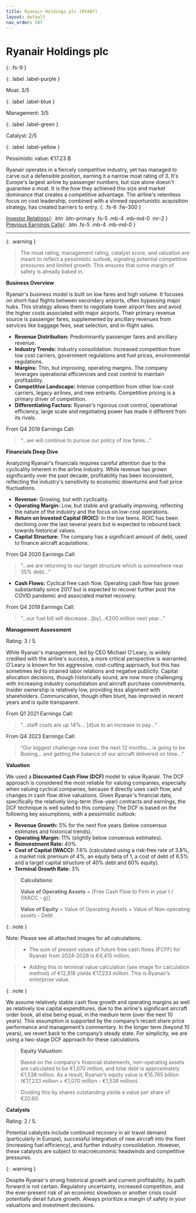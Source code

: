 ```yaml
---
title: Ryanair Holdings plc (RYAAY)
layout: default
nav_order: 507
---
```


# Ryanair Holdings plc
{: .fs-9 }

{: .label .label-purple }

Moat: 3/5

{: .label .label-blue }

Management: 3/5

{: .label .label-green }

Catalyst: 2/5

{: .label .label-yellow }

Pessimistic value: €17.23 B

Ryanair operates in a fiercely competitive industry, yet has managed to carve out a defensible position, earning it a narrow moat rating of 3.  It's Europe's largest airline by passenger numbers, but size alone doesn't guarantee a moat. It is the *how* they achieved this size and market dominance that creates a competitive advantage. The airline's relentless focus on cost leadership, combined with a shrewd opportunistic acquisition strategy, has created barriers to entry.
{: .fs-6 .fw-300 }

[Investor Relations](https://www.google.com/search?q=RYAAY+investor+relations){: .btn .btn-primary .fs-5 .mb-4 .mb-md-0 .mr-2 }
[Previous Earnings Calls](https://discountingcashflows.com/company/RYAAY/transcripts/){: .btn .fs-5 .mb-4 .mb-md-0 }

---

{: .warning } 
>The moat rating, management rating, catalyst score, and valuation are meant to reflect a pessimistic outlook, signaling potential competitive pressures and limited growth. This ensures that some margin of safety is already baked in.


**Business Overview**

Ryanair's business model is built on low fares and high volume. It focuses on short-haul flights between secondary airports, often bypassing major hubs. This strategy allows them to negotiate lower airport fees and avoid the higher costs associated with major airports. Their primary revenue source is passenger fares, supplemented by ancillary revenues from services like baggage fees, seat selection, and in-flight sales.

* **Revenue Distribution:** Predominantly passenger fares and ancillary revenue.
* **Industry Trends:** Industry consolidation. Increased competition from low cost carriers, government regulations and fuel prices, environmental regulations.
* **Margins:** Thin, but improving, operating margins. The company leverages operational efficiencies and cost control to maintain profitability.
* **Competitive Landscape:** Intense competition from other low-cost carriers, legacy airlines, and new entrants. Competitive pricing is a primary driver of competition.
* **Differentiating Factors:** Ryanair’s rigorous cost control, operational efficiency, large scale and negotiating power has made it different from its rivals.

From Q4 2019 Earnings Call:
> “…we will continue to pursue our policy of low fares…”


**Financials Deep Dive**

Analyzing Ryanair's financials requires careful attention due to the cyclicality inherent in the airline industry.  While revenue has grown significantly over the past decade, profitability has been inconsistent, reflecting the industry's sensitivity to economic downturns and fuel price fluctuations. 

* **Revenue:** Growing, but with cyclicality.
* **Operating Margin:** Low, but stable and gradually improving, reflecting the nature of the industry and the focus on low-cost operations.
* **Return on Invested Capital (ROIC):** In the low teens. ROIC has been declining over the last several years but is expected to rebound back towards historical values.
* **Capital Structure:** The company has a significant amount of debt, used to finance aircraft acquisitions. 

From Q4 2020 Earnings Call:
> “…we are returning to our target structure which is somewhere near 35% debt…”

* **Cash Flows:** Cyclical free cash flow. Operating cash flow has grown substantially since 2017 but is expected to recover further post the COVID pandemic and associated market recovery.

From Q4 2019 Earnings Call:
> “…our fuel bill will decrease…[by]…€200 million next year…”


**Management Assessment**

Rating: 3 / 5.  

While Ryanair's management, led by CEO Michael O'Leary, is widely credited with the airline's success, a more critical perspective is warranted.  O'Leary is known for his aggressive, cost-cutting approach, but this has sometimes led to strained labor relations and negative publicity.  Capital allocation decisions, though historically sound, are now more challenging with increasing industry consolidation and aircraft purchase commitments.  Insider ownership is relatively low, providing less alignment with shareholders.  Communication, though often blunt, has improved in recent years and is quite transparent.

From Q1 2021 Earnings Call:
> "...staff costs are up 14%… [d]ue to an increase in pay..."

From Q4 2023 Earnings Call:
> “Our biggest challenge now over the next 12 months… is going to be Boeing… and getting the balance of our aircraft delivered on time…”


**Valuation**

We used a **Discounted Cash Flow (DCF)** model to value Ryanair. The DCF approach is considered the most reliable for valuing companies, especially when valuing cyclical companies, because it directly uses cash flow, and changes in cash flow drive valuations. Given Ryanair's financial data, specifically the relatively long-term (five-year) contracts and earnings, the DCF technique is well suited to this company. The DCF is based on the following key assumptions, with a pessimistic outlook:

* **Revenue Growth:** 5% for the next five years (below consensus estimates and historical trends).
* **Operating Margin:** 11% (slightly below consensus estimates).
* **Reinvestment Rate:** 40%
* **Cost of Capital (WACC):** 7.6% (calculated using a risk-free rate of 3.8%, a market risk premium of 4%, an equity beta of 1, a cost of debt of 6.5% and a target capital structure of 40% debt and 60% equity).
* **Terminal Growth Rate:** 3%

>**Calculations:**
>
> **Value of Operating Assets** =  [Free Cash Flow to Firm in year t / (WACC - g)]
>
> **Value of Equity** = Value of Operating Assets + Value of Non-operating assets - Debt

{: .note }

Note: Please see all attached images for all calculations.

> * The sum of present values of future free cash flows (FCFF) for Ryanair from 2024-2028 is €4,415 million.

> * Adding this to terminal value calculation (see image for calculation method) of €12,818 yields €17,233 million. This is Ryanair’s enterprise value.

{: .note }

We assume relatively stable cash flow growth and operating margins as well as relatively low capital expenditures, due to the airline's significant aircraft order book, all else being equal, in the medium term (over the next 10 years). This assumption is supported by the company’s recent share price performance and management’s commentary. In the longer term (beyond 10 years), we revert back to the company’s steady state. For simplicity, we are using a two-stage DCF approach for these calculations.



> **Equity Valuation:**
>
> Based on the company's financial statements, non-operating assets are calculated to be €1,070 million, and total debt is approximately €1,538 million. As a result, Ryanair’s equity value is €15.765 billion (€17,233 million + €1,070 million - €1,538 million). 
>
> Dividing this by shares outstanding yields a value per share of €20.60.


**Catalysts**

Rating: 2 / 5.

Potential catalysts include continued recovery in air travel demand (particularly in Europe), successful integration of new aircraft into the fleet (increasing fuel efficiency), and further industry consolidation.  However, these catalysts are subject to macroeconomic headwinds and competitive pressures.

{: .warning }

Despite Ryanair's strong historical growth and current profitability, its path forward is not certain. Regulatory uncertainty, increased competition, and the ever-present risk of an economic slowdown or another crisis could potentially derail future growth.  Always prioritize a margin of safety in your valuations and investment decisions.